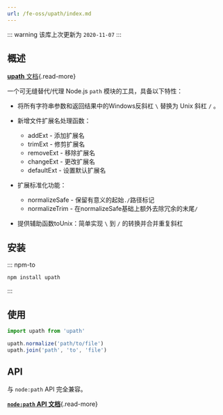 ```yaml
---
url: /fe-oss/upath/index.md
---
```

::: warning 该库上次更新为 `2020-11-07`
:::

## 概述

[**upath** 文档](https://github.com/anodynos/upath){.read-more}

一个可无缝替代/代理 Node.js `path` 模块的工具，具备以下特性：

* 将所有字符串参数和返回结果中的Windows反斜杠 `\` 替换为 Unix 斜杠 `/` 。

* 新增文件扩展名处理函数：
  * addExt - 添加扩展名
  * trimExt - 修剪扩展名
  * removeExt - 移除扩展名
  * changeExt - 更改扩展名
  * defaultExt - 设置默认扩展名

* 扩展标准化功能：
  * normalizeSafe - 保留有意义的起始`./`路径标记
  * normalizeTrim - 在normalizeSafe基础上额外去除冗余的末尾`/`

* 提供辅助函数toUnix：简单实现 `\` 到 `/` 的转换并合并重复斜杠

## 安装

::: npm-to

```sh
npm install upath
```

:::

## 使用

```ts
import upath from 'upath'

upath.normalize('path/to/file')
upath.join('path', 'to', 'file')
```

## API

与 `node:path` API 完全兼容。

[**`node:path` API 文档**](https://nodejs.org/api/path.html){.read-more}
